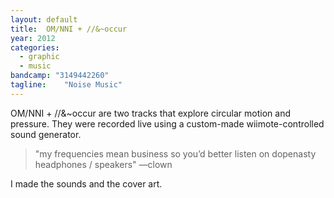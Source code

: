 ```yaml
---
layout: default
title:  OM​/​NNI + /​/​&​~​occur
year: 2012
categories:
  - graphic
  - music
bandcamp: "3149442260"
tagline:    "Noise Music"
---
```

OM/NNI + //&~occur are two tracks that explore circular motion and pressure. They were recorded live using a custom-made wiimote-controlled sound generator.

> "my frequencies mean business so you’d better listen on dopenasty headphones / speakers"
—clown

I made the sounds and the cover art.
